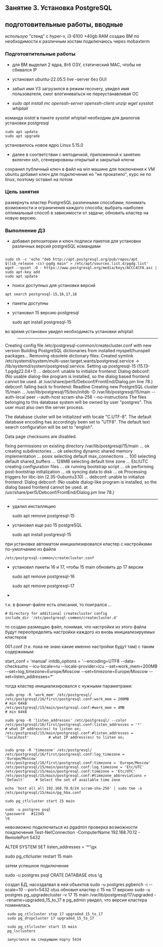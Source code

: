 ## Занятие 3. Установка PostgreSQL

## подготовительные работы, вводные
использую "стенд" с hyper-v, i3-6100 +40gb RAM
создаю ВМ по необходимости
к различным хостам подключаюсь через mobaxterm

### Подготовтительные работы
* для ВМ выделил 2 ядра, 8гб ОЗУ, статический MAC, чтобы не сбивался IP

* установил ubuntu-22.05.5 live -server без GUI

* забыл имя УЗ
загрузился в режим recovery, увидел имя пользователя, смог влогиниваться не переустанавливая ОС

* _sudo apt install mc openssh-server openssh-client unzip wget sysstat whiptail_

команда _iostat_ в пакете _sysstat_
whiptail необходим для диалогов установки postgresql

    sudo apt update
    sudo apt upgrade

установилось новое ядро Linux 5.15.0

* далее в соответствии с методичкой, приложенной к занятию
включен ssh, сгенерированы открытый и закрытый ключи

сохранил публичный ключ в файл на win машине
для поключения к VM ubuntu добавил ключ для подключения 
но "не прокатило", курс не по  linux, поэтому оставил на потом


### Цель занятия

развернуть кластер PostgreSQL различными способами;
понимать возможности и ограничения каждого способа;
выбрать наиболее оптимальный способ в зависимости от задачи;
обновить кластер на новую версию.

### Выполнение ДЗ

* добавил репозитории и ключ подписи пакетов для установки различных версий postgreSQL командами

```

sudo sh -c 'echo "deb http://apt.postgresql.org/pub/repos/apt $(lsb_release -cs)-pgdg main" > /etc/apt/sources.list.d/pgdg.list'
wget --quiet -O - https://www.postgresql.org/media/keys/ACCC4CF8.asc | sudo apt-key add
sudo apt update

```

* поиск доступных для установки версий 

```apt search postgresql-15,16,17,18```

 - пакеты доступны

* установил 15 версию postgresql

    sudo apt install postgresql-15

во время установки увидел необходимсть установки whiptail 

>------------------------------

Creating config file /etc/postgresql-common/createcluster.conf with new version
Building PostgreSQL dictionaries from installed myspell/hunspell packages...
Removing obsolete dictionary files:
Created symlink /etc/systemd/system/multi-user.target.wants/postgresql.service → /lib/systemd/system/postgresql.service.
Setting up postgresql-15 (15.13-1.pgdg22.04+1) ...
debconf: unable to initialize frontend: Dialog
debconf: (No usable dialog-like program is installed, so the dialog based frontend cannot be used. at /usr/share/perl5/Debconf/FrontEnd/Dialog.pm line 78.)
debconf: falling back to frontend: Readline
Creating new PostgreSQL cluster 15/main ...
/usr/lib/postgresql/15/bin/initdb -D /var/lib/postgresql/15/main --auth-local peer --auth-host scram-sha-256 --no-instructions
The files belonging to this database system will be owned by user "postgres".
This user must also own the server process.

The database cluster will be initialized with locale "C.UTF-8".
The default database encoding has accordingly been set to "UTF8".
The default text search configuration will be set to "english".

Data page checksums are disabled.

fixing permissions on existing directory /var/lib/postgresql/15/main ... ok
creating subdirectories ... ok
selecting dynamic shared memory implementation ... posix
selecting default max_connections ... 100
selecting default shared_buffers ... 128MB
selecting default time zone ... Etc/UTC
creating configuration files ... ok
running bootstrap script ... ok
performing post-bootstrap initialization ... ok
syncing data to disk ... ok
Processing triggers for libc-bin (2.35-0ubuntu3.10) ...
debconf: unable to initialize frontend: Dialog
debconf: (No usable dialog-like program is installed, so the dialog based frontend cannot be used. at /usr/share/perl5/Debconf/FrontEnd/Dialog.pm line 78.)

>------------------------------

* удалил инсталляцию 
    
    sudo apt remove postgresql-15

* установил еще раз 15 postgreSQL

    sudo apt install postgresql-15

при установке автоматом инициализировался кластер с настройками по-умолчанию из файла

    /etc/postgresql-common/createcluster.conf


* установил пакеты 16 и 17, чтобы 15 main обновить до 17 версии
    
    sudo apt remove postgresql-16
    
    sudo apt remove postgresql-17

*
т.к.  в фокниг-файле есть описания, то поигрался ...

    # Directory for additional createcluster config
    include_dir '/etc/postgresql-common/createcluster.d'

то создаю размещаю файл, понимая, что настройки из этого файла будут переопределять настройки каждого из вновь инициализируемых кластеров

001.conf (т.к. пока не знаю какие именно настройки будут там) с таким содержимым:

start_conf = 'manual'
initdb_options = '--encoding=UTF8 --data-checksums --icu-locale=ru --locale-provider=icu --set=work_mem=200MB --set=log_timezone=Europe/Moscow --set=timezone=Europe/Moscow --set=listen_addresses=*'


тогда кластер инициализировался с нужными параметрами:

    sudo grep -R 'work_mem' /etc/postgresql/ 
    /etc/postgresql/16/first/postgresql.conf:work_mem = 200MB                       # min 64kB
    /etc/postgresql/15/main/postgresql.conf:#work_mem = 4MB                         # min 64kB
 
    sudo grep -R 'listen_addresses' /etc/postgresql/ --color
    /etc/postgresql/16/first/postgresql.conf:listen_addresses = '*'                 # what IP address(es) to listen on;
    /etc/postgresql/15/main/postgresql.conf:#listen_addresses = 'localhost'         # what IP address(es) to listen on;
 
 
    sudo grep -R 'timezone' /etc/postgresql/ 
    /etc/postgresql/16/first/postgresql.conf:log_timezone = 'Europe/Moscow'
    /etc/postgresql/16/first/postgresql.conf:timezone = 'Europe/Moscow'
    /etc/postgresql/15/main/postgresql.conf:log_timezone = 'Etc/UTC'
    /etc/postgresql/15/main/postgresql.conf:timezone = 'Etc/UTC'
    /etc/postgresql/15/main/postgresql.conf:#timezone_abbreviations = 'Default'     # Select the set of available time zone
 
    echo 'host all all 192.168.70.0/24 scram-sha-256' | sudo tee -a   /etc/postgresql/15/main/pg_hba.conf
  
    sudo pg_ctlcluster start 15 main
  
    sudo -u postgres psql
    \password   #12345
    \q
  
  невозможно подключиться из pgadmin
  проверка возможности покдлючения
  Test-NetConnection -ComputerName 192.168.70.12 -RemotePort 5432
  
   ALTER SYSTEM SET listen_addresses = '*'\gx
   
   sudo pg_ctlcluster restart 15 main 
   
   затем успешное подключение
   
   sudo -u postgres psql
   CRATE DATABASE otus \g
   
   
   создал БД, насоздалвал в ней объектов
    sudo -u postgres pgbench -i --scale=10  --port=5432 otus
    обновил кластер с 15 на 17 версию
     sudo -u postgres pg_upgradecluster -v 17 15 main /var/lib/postgresql/17/upgraded --rename=upgraded_15_to_17
     в pg_admin увидел, что версия кластера поменялась
     
     sudo pg_ctlcluster stop 17 upgraded_15_to_17
     sudo pg_dropcluster 17 upgraded_15_to_17
     
     sudo pg_ctlcluster start 15 main 
     pg_lsclusters
     
     запустился на следующем порту 5434
     
     